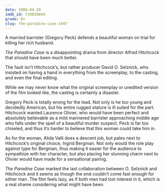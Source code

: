 ```yaml
---
date: 2008-04-20
imdb_id: tt0039694
grade: D+
slug: the-paradine-case-1947
---
```


A married barrister (Gregory Peck) defends a beautiful woman on trial for killing her rich husband.

_The Paradine Case_ is a disappointing drama from director Alfred Hitchcock that should have been much better.

The fault isn’t Hitchcock’s, but rather producer David O. Selznick, who insisted on having a hand in everything from the screenplay, to the casting, and even the final editing.

While we may never know what the original screenplay or unedited version of the film looked like, the casting is certainly a disaster.

Gregory Peck is totally wrong for the lead. Not only is he too young and decidedly American, but his entire rugged stature is ill suited for the part. Hitchcock wanted Laurence Olivier, who would have been perfect and absolutely believable as a mild mannered barrister approaching middle age who falls under the spell of a beautiful murder suspect. Peck is far too chiseled, and thus it’s harder to believe that this woman could take him in.

As for the woman, Alida Valli does a descent job, but pales next to Hitchcock’s original choice, Ingrid Bergman. Not only would the role play against type for Bergman, thus making it easier for the audience to sympathize with her character, but also placing her stunning charm next to Olivier would have made for a sensational pairing.

_The Paradine Case_ marked the last collaboration between O. Selznick and Hitchcock and it seems as though the end couldn’t come fast enough for either man. The film feels lazy, as if both men had lost interest in it, which is a real shame considering what might have been.
